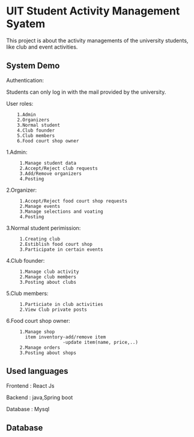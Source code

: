 
# UIT Student Activity Management Syatem
This project is about the activity managements of the university students, like club and event activities.



## System Demo

Authentication:
       
Students can only log in with the mail      provided by the university.

User roles:

        1.Admin 
        2.Organizers 
        3.Normal student
        4.Club founder
        5.Club members
        6.Food court shop owner

1.Admin:

         1.Manage student data
         2.Accept/Reject club requests
         3.Add/Remove organizers
         4.Posting

2.Organizer:

         1.Accept/Reject food court shop requests
         2.Manage events
         3.Manage selections and voating
         4.Posting

3.Normal student perimission:

         1.Creating club
         2.Estiblish food court shop
         3.Participate in certain events

4.Club founder:

         1.Manage club activity
         2.Manage club members
         3.Posting about clubs

5.Club members:

         1.Particiate in club activities
         2.View Club private posts

6.Food court shop owner:

         1.Manage shop
           item inventory-add/remove item
                         -update item(name, price,..)
         2.Manage orders
         3.Posting about shops


    

    

## Used languages

Frontend  : React Js

Backend  : java,Spring boot

Database : Mysql

## Database

